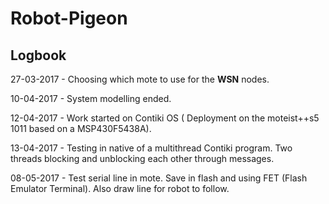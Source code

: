 ﻿# Robot-Pigeon
## Logbook

27-03-2017 - Choosing which mote to use for the **WSN** nodes.

10-04-2017 - System modelling ended.

12-04-2017 - Work started on Contiki OS \( Deployment on the moteist++s5 1011 based on a MSP430F5438A\). 

13-04-2017 - Testing in native of a multithread Contiki program. Two threads blocking and unblocking each other through messages.

08-05-2017 - Test serial line in mote. Save in flash and using FET (Flash Emulator Terminal). Also draw line for robot to follow.
